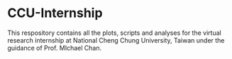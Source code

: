 # CCU-Internship
This respository contains all the plots, scripts and analyses for the virtual research internship at National Cheng Chung University, Taiwan under the guidance of Prof. MIchael Chan. 

